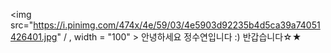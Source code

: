 <img src="https://i.pinimg.com/474x/4e/59/03/4e5903d92235b4d5ca39a74051426401.jpg" / , width = "100" >
안녕하세요 정수연입니다 :) 반갑습니다☆★
